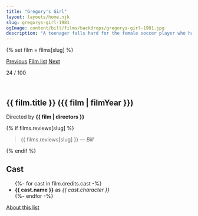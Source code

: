 ```yaml
---
title: "Gregory's Girl"
layout: layouts/home.njk
slug: gregorys-girl-1981
ogImage: content/bill/films/backdrops/gregorys-girl-1981.jpg
description: "A teenager falls hard for the female soccer player who has replaced him on the team and attempts to pursue her."
---
```


{% set film = films[slug] %}

<nav class="films">
  <a class="prev" href="../diva-1981">Previous</a>
  <a href="../">Film list</a>
  <a class="next" href="../blade-runner-1982">Next</a>
</nav>

<p>24 / 100</p>

<article class="film">
  <div class="backdrop-and-poster">
    <img class="poster" src="../films/posters/{{ slug }}.jpg" alt="">
    <img class="backdrop" src="../films/backdrops/{{ slug }}.jpg" alt="">
  </div>

  <h1>{{ film.title }} ({{ film | filmYear }})</h1>

  

  <p class="director">
    Directed by <strong>{{ film | directors }}</strong>
  </p>

  {% if films.reviews[slug] %}
    <blockquote> 
      {{ films.reviews[slug] }} <em>— Bill</em>
    </blockquote> 
  {% endif %}

  <h2>
    Cast
  </h2>
  <ul>
    {%- for cast in film.credits.cast -%}
      <li>
        <strong>{{ cast.name }}</strong> as <em>{{ cast.character }}</em>
      </li>
    {%- endfor -%}
  </ul>
</article>
<footer>
  <a href="../about">About this list</a>
</footer>

